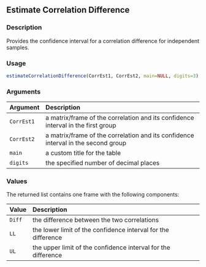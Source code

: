 ## Estimate Correlation Difference

### Description

Provides the confidence interval for a correlation difference for independent samples.

### Usage

```r
estimateCorrelationDifference(CorrEst1, CorrEst2, main=NULL, digits=3)
```

### Arguments

Argument | Description
:-- | :--
```CorrEst1``` | a matrix/frame of the correlation and its confidence interval in the first group
```CorrEst2``` | a matrix/frame of the correlation and its confidence interval in the second group
```main``` | a custom title for the table
```digits``` | the specified number of decimal places

### Values

The returned list contains one frame with the following components:

Value | Description
:-- | :--
```Diff``` | the difference between the two correlations
```LL``` | the lower limit of the confidence interval for the difference
```UL``` | the upper limit of the confidence interval for the difference

